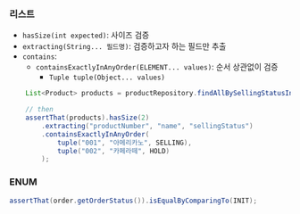 ### 리스트
- `hasSize(int expected)`: 사이즈 검증
- `extracting(String... 필드명)`: 검증하고자 하는 필드만 추출
- `contains`:
  - `containsExactlyInAnyOrder(ELEMENT... values)`: 순서 상관없이 검증
    - `Tuple tuple(Object... values)`
```java
    List<Product> products = productRepository.findAllBySellingStatusIn(List.of(SELLING, HOLD));

    // then
    assertThat(products).hasSize(2)
        .extracting("productNumber", "name", "sellingStatus")
        .containsExactlyInAnyOrder(
            tuple("001", "아메리카노", SELLING),
            tuple("002", "카페라떼", HOLD)
        );
```

### ENUM
```java
assertThat(order.getOrderStatus()).isEqualByComparingTo(INIT);
```